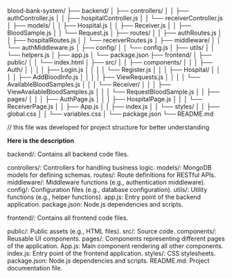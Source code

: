 blood-bank-system/
├── backend/
│   ├── controllers/
│   │   ├── authController.js
│   │   ├── hospitalController.js
│   │   └── receiverController.js
│   ├── models/
│   │   ├── Hospital.js
│   │   ├── Receiver.js
│   │   ├── BloodSample.js
│   │   └── Request.js
│   ├── routes/
│   │   ├── authRoutes.js
│   │   ├── hospitalRoutes.js
│   │   └── receiverRoutes.js
│   ├── middleware/
│   │   └── authMiddleware.js
│   ├── config/
│   │   └── config.js
│   ├── utils/
│   │   └── helpers.js
│   ├── app.js
│   └── package.json
├── frontend/
│   ├── public/
│   │   └── index.html
│   ├── src/
│   │   ├── components/
│   │   │   ├── Auth/
│   │   │   │   ├── Login.js
│   │   │   │   └── Register.js
│   │   │   ├── Hospital/
│   │   │   │   ├── AddBloodInfo.js
│   │   │   │   ├── ViewRequests.js
│   │   │   │   └── AvailableBloodSamples.js
│   │   │   └── Receiver/
│   │   │       ├── ViewAvailableBloodSamples.js
│   │   │       └── RequestBloodSample.js
│   │   ├── pages/
│   │   │   ├── AuthPage.js
│   │   │   ├── HospitalPage.js
│   │   │   └── ReceiverPage.js
│   │   ├── App.js
│   │   ├── index.js
│   │   └── styles/
│   │       ├── global.css
│   │       └── variables.css
│   └── package.json
└── README.md

// this file was developed for project structure for better understanding


**Here is the description**

backend/: Contains all backend code files.

controllers/: Controllers for handling business logic.
models/: MongoDB models for defining schemas.
routes/: Route definitions for RESTful APIs.
middleware/: Middleware functions (e.g., authentication middleware).
config/: Configuration files (e.g., database configuration).
utils/: Utility functions (e.g., helper functions).
app.js: Entry point of the backend application.
package.json: Node.js dependencies and scripts.

frontend/: Contains all frontend code files.

public/: Public assets (e.g., HTML files).
src/: Source code.
components/: Reusable UI components.
pages/: Components representing different pages of the application.
App.js: Main component rendering all other components.
index.js: Entry point of the frontend application.
styles/: CSS stylesheets.
package.json: Node.js dependencies and scripts.
README.md: Project documentation file.